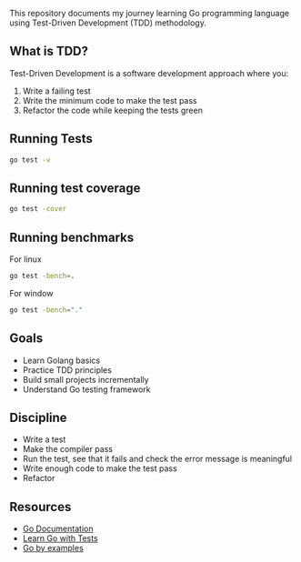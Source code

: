 
This repository documents my journey learning Go programming language using Test-Driven Development (TDD) methodology.

## What is TDD?

Test-Driven Development is a software development approach where you:
1. Write a failing test
2. Write the minimum code to make the test pass
3. Refactor the code while keeping the tests green


## Running Tests

```bash
go test -v
```

## Running test coverage

```bash
go test -cover
```


## Running benchmarks

For linux

```bash
go test -bench=.
```

For window

```bash
go test -bench="."
```

## Goals

- Learn Golang basics
- Practice TDD principles
- Build small projects incrementally
- Understand Go testing framework

## Discipline

- Write a test
- Make the compiler pass
- Run the test, see that it fails and check the error message is meaningful
- Write enough code to make the test pass
- Refactor

## Resources

- [Go Documentation](https://golang.org/doc/)
- [Learn Go with Tests](https://quii.gitbook.io/learn-go-with-tests/)
- [Go by examples](https://gobyexample.com/)